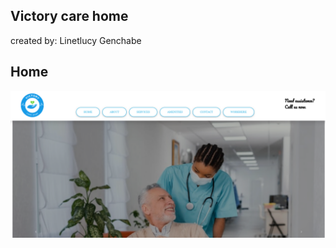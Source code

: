 ## Victory care home
created by: Linetlucy Genchabe


## Home 
![Home](./static/images/Victoryhome.png)

